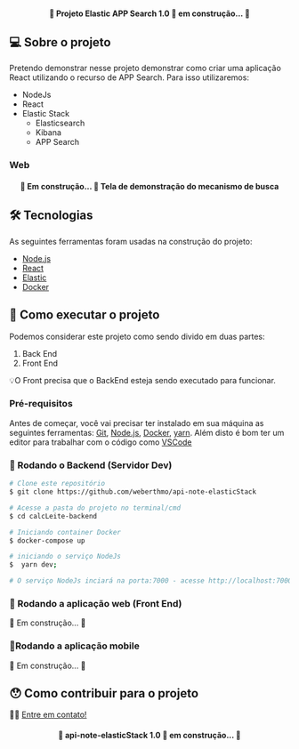 <h4 align="center"> 
	🚧 Projeto Elastic APP Search 1.0 🚀 em construção... 🚧
</h4>

## 💻 Sobre o projeto

Pretendo demonstrar nesse projeto demonstrar como criar uma aplicação React utilizando o recurso de APP Search. Para isso utilizaremos:
- NodeJs
- React
- Elastic Stack
    - Elasticsearch
    - Kibana
    - APP Search

### Web
<h4 align="center">
    🚧 Em construção... 🚧
    Tela de demonstração do mecanismo de busca
</h4>

## 🛠 Tecnologias

As seguintes ferramentas foram usadas na construção do projeto:

- [Node.js][nodejs]
- [React][reactjs]
- [Elastic][Elastic]
- [Docker][Docker]

## 🚀 Como executar o projeto

Podemos considerar este projeto como sendo divido em duas partes:

1. Back End
2. Front End
<!-- 3. Mobile (pasta mobile) -->

💡O Front precisa que o BackEnd esteja sendo executado para funcionar.

### Pré-requisitos

Antes de começar, você vai precisar ter instalado em sua máquina as seguintes ferramentas:
[Git](https://git-scm.com), [Node.js][nodejs], [Docker][docker], [yarn][yarn].
Além disto é bom ter um editor para trabalhar com o código como [VSCode][vscode]


### 🎲 Rodando o Backend (Servidor Dev)

```bash
# Clone este repositório
$ git clone https://github.com/weberthmo/api-note-elasticStack

# Acesse a pasta do projeto no terminal/cmd
$ cd calcLeite-backend

# Iniciando container Docker
$ docker-compose up

# iniciando o serviço NodeJs
$  yarn dev;

# O serviço NodeJs inciará na porta:7000 - acesse http://localhost:7000
```

### 🧭 Rodando a aplicação web (Front End)

🚧 Em construção... 🚧

### 📱Rodando a aplicação mobile

🚧 Em construção... 🚧

## 😯 Como contribuir para o projeto

👋🏽 [Entre em contato!](https://api.whatsapp.com/send?phone=5562982083372)

<!-- ## 📝 Licença -->

<h4 align="center"> 
	🚧 api-note-elasticStack 1.0 🚀 em construção... 🚧
</h4>

[nodejs]: https://nodejs.org/
[reactjs]: https://reactjs.org
[yarn]: https://yarnpkg.com/
[vscode]: https://code.visualstudio.com/
[docker]: https://docs.docker.com/docker-for-windows/install/
[Elastic]: https://www.elastic.co/pt/elastic-stack